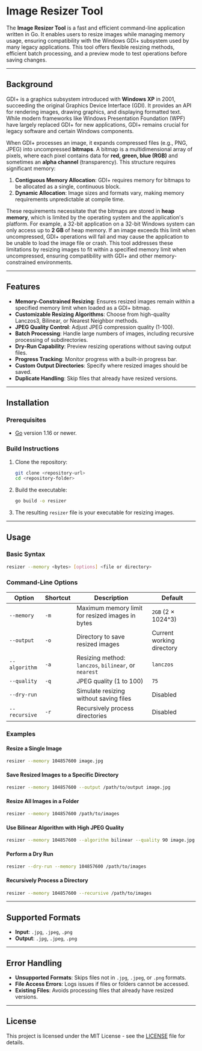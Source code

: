 # Image Resizer Tool

The **Image Resizer Tool** is a fast and efficient command-line application written in Go. It enables users to resize images while managing memory usage, ensuring compatibility with the Windows GDI+ subsystem used by many legacy applications. This tool offers flexible resizing methods, efficient batch processing, and a preview mode to test operations before saving changes.

---

## Background

GDI+ is a graphics subsystem introduced with **Windows XP** in 2001, succeeding the original Graphics Device Interface (GDI). It provides an API for rendering images, drawing graphics, and displaying formatted text. While modern frameworks like Windows Presentation Foundation (WPF) have largely replaced GDI+ for new applications, GDI+ remains crucial for legacy software and certain Windows components.

When GDI+ processes an image, it expands compressed files (e.g., PNG, JPEG) into uncompressed **bitmaps**. A bitmap is a multidimensional array of pixels, where each pixel contains data for **red, green, blue (RGB)** and sometimes an **alpha channel** (transparency). This structure requires significant memory:

1. **Contiguous Memory Allocation**: GDI+ requires memory for bitmaps to be allocated as a single, continuous block.
2. **Dynamic Allocation**: Image sizes and formats vary, making memory requirements unpredictable at compile time.

These requirements necessitate that the bitmaps are stored in **heap memory**, which is limited by the operating system and the application's platform. For example, a 32-bit application on a 32-bit Windows system can only access up to **2 GB** of heap memory. If an image exceeds this limit when uncompressed, GDI+ operations will fail and may cause the application to be unable to load the image file or crash. This tool addresses these limitations by resizing images to fit within a specified memory limit when uncompressed, ensuring compatibility with GDI+ and other memory-constrained environments.

---

## Features

- **Memory-Constrained Resizing**: Ensures resized images remain within a specified memory limit when loaded as a GDI+ bitmap.
- **Customizable Resizing Algorithms**: Choose from high-quality Lanczos3, Bilinear, or Nearest Neighbor methods.
- **JPEG Quality Control**: Adjust JPEG compression quality (1-100).
- **Batch Processing**: Handle large numbers of images, including recursive processing of subdirectories.
- **Dry-Run Capability**: Preview resizing operations without saving output files.
- **Progress Tracking**: Monitor progress with a built-in progress bar.
- **Custom Output Directories**: Specify where resized images should be saved.
- **Duplicate Handling**: Skip files that already have resized versions.

---

## Installation

### Prerequisites

- [Go](https://golang.org/doc/install) version 1.16 or newer.

### Build Instructions

1. Clone the repository:
   ```bash
   git clone <repository-url>
   cd <repository-folder>
   ```
2. Build the executable:
   ```bash
   go build -o resizer
   ```
3. The resulting `resizer` file is your executable for resizing images.

---

## Usage

### Basic Syntax

```bash
resizer --memory <bytes> [options] <file or directory>
```

### Command-Line Options

| Option        | Shortcut | Description                                          | Default                   |
| ------------- | -------- | ---------------------------------------------------- | ------------------------- |
| `--memory`    | `-m`     | Maximum memory limit for resized images in bytes     | `2GB` (2 × 1024^3)        |
| `--output`    | `-o`     | Directory to save resized images                     | Current working directory |
| `--algorithm` | `-a`     | Resizing method: `lanczos`, `bilinear`, or `nearest` | `lanczos`                 |
| `--quality`   | `-q`     | JPEG quality (1 to 100)                              | `75`                      |
| `--dry-run`   |          | Simulate resizing without saving files               | Disabled                  |
| `--recursive` | `-r`     | Recursively process directories                      | Disabled                  |

### Examples

#### Resize a Single Image

```bash
resizer --memory 104857600 image.jpg
```

#### Save Resized Images to a Specific Directory

```bash
resizer --memory 104857600 --output /path/to/output image.jpg
```

#### Resize All Images in a Folder

```bash
resizer --memory 104857600 /path/to/images
```

#### Use Bilinear Algorithm with High JPEG Quality

```bash
resizer --memory 104857600 --algorithm bilinear --quality 90 image.jpg
```

#### Perform a Dry Run

```bash
resizer --dry-run --memory 104857600 /path/to/images
```

#### Recursively Process a Directory

```bash
resizer --memory 104857600 --recursive /path/to/images
```

---

## Supported Formats

- **Input**: `.jpg`, `.jpeg`, `.png`
- **Output**: `.jpg`, `.jpeg`, `.png`

---

## Error Handling

- **Unsupported Formats**: Skips files not in `.jpg`, `.jpeg`, or `.png` formats.
- **File Access Errors**: Logs issues if files or folders cannot be accessed.
- **Existing Files**: Avoids processing files that already have resized versions.

---

## License

This project is licensed under the MIT License - see the [LICENSE](license.txt) file for details.
